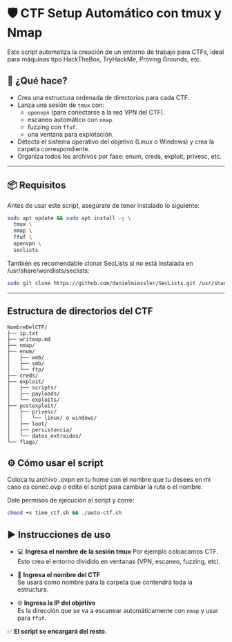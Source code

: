 # 🛡️ CTF Setup Automático con tmux y Nmap

Este script automatiza la creación de un entorno de trabajo para CTFs, ideal para máquinas tipo HackTheBox, TryHackMe, Proving Grounds, etc.

## 🚀 ¿Qué hace?

- Crea una estructura ordenada de directorios para cada CTF.
- Lanza una sesión de `tmux` con:
  - `openvpn` (para conectarse a la red VPN del CTF).
  - escaneo automático con `nmap`.
  - fuzzing con `ffuf`.
  - una ventana para explotación.
- Detecta el sistema operativo del objetivo (Linux o Windows) y crea la carpeta correspondiente.
- Organiza todos los archivos por fase: enum, creds, exploit, privesc, etc.

---

## 📦 Requisitos

Antes de usar este script, asegúrate de tener instalado lo siguiente:

```bash
sudo apt update && sudo apt install -y \
  tmux \
  nmap \
  ffuf \
  openvpn \
  seclists
  ```


También es recomendable clonar SecLists si no está instalada en /usr/share/wordlists/seclists:

```bash
sudo git clone https://github.com/danielmiessler/SecLists.git /usr/share/wordlists/seclists
```

---

## Estructura de directorios del CTF

```
NombreDelCTF/
├── ip.txt
├── writeup.md
├── nmap/
├── enum/
│   ├── web/
│   ├── smb/
│   └── ftp/
├── creds/
├── exploit/
│   ├── scripts/
│   ├── payloads/
│   └── exploits/
├── postexploit/
│   ├── privesc/
│   │   └── linux/ o windows/
│   ├── loot/
│   ├── persistencia/
│   └── datos_extraidos/
└── flags/
```

## ⚙️ Cómo usar el script
Coloca tu archivo .ovpn en tu home con el nombre que tu desees en mi caso es conec.ovp o edita el script para cambiar la ruta o el nombre.

Dale permisos de ejecución al script y corre:

```bash
chmod +x time_ctf.sh && ./auto-ctf.sh
```
## ▶️ Instrucciones de uso


- 💻 **Ingresa el nombre de la sesión tmux**
  Por ejemplo coloacamos CTF.  
  Esto crea el entorno dividido en ventanas (VPN, escaneo, fuzzing, etc).

- 📁 **Ingresa el nombre del CTF**  
  Se usará como nombre para la carpeta que contendrá toda la estructura.

- 🌐 **Ingresa la IP del objetivo**  
  Es la dirección que se va a escanear automáticamente con `nmap` y usar para `ffuf`.

✅ **El script se encargará del resto.**

